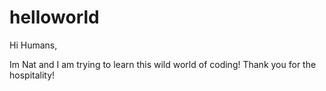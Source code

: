 helloworld
==========
Hi Humans,

Im Nat and I am trying to learn this wild world of coding! Thank you for the hospitality!
